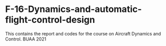 # F-16-Dynamics-and-automatic-flight-control-design
This contains the report and codes for the course on Aircraft Dynamics and Control. BUAA 2021
